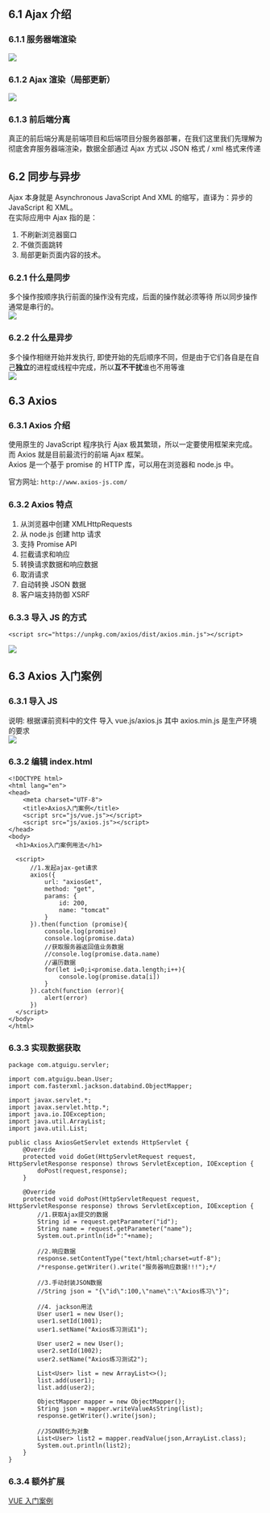 6.1 Ajax 介绍
-----------

### 6.1.1 服务器端渲染

![](https://img-blog.csdnimg.cn/3e7c25a6e4e24b2a9511dbc7c7309e6d.png?x-oss-process=image/watermark,type_d3F5LXplbmhlaQ,shadow_50,text_Q1NETiBA6Zeq6ICA5aSq6Ziz,size_20,color_FFFFFF,t_70,g_se,x_16)

### 6.1.2 Ajax 渲染（局部更新）

![](https://img-blog.csdnimg.cn/f0f4b674aa1f4c2f956cf760ae269358.png?x-oss-process=image/watermark,type_d3F5LXplbmhlaQ,shadow_50,text_Q1NETiBA6Zeq6ICA5aSq6Ziz,size_20,color_FFFFFF,t_70,g_se,x_16)

### 6.1.3 前后端分离

真正的前后端分离是前端项目和后端项目分服务器部署，在我们这里我们先理解为彻底舍弃服务器端渲染，数据全部通过 Ajax 方式以 JSON 格式 / xml 格式来传递

6.2 同步与异步
---------

Ajax 本身就是 Asynchronous JavaScript And XML 的缩写，直译为：异步的 JavaScript 和 XML。  
在实际应用中 Ajax 指的是：  

1. 不刷新浏览器窗口  
2. 不做页面跳转  
3. 局部更新页面内容的技术。

### 6.2.1 什么是同步

多个操作按顺序执行前面的操作没有完成，后面的操作就必须等待 所以同步操作通常是串行的。  
![](https://img-blog.csdnimg.cn/1f8d637d3cdf437599f99093554ed1a0.png?x-oss-process=image/watermark,type_d3F5LXplbmhlaQ,shadow_50,text_Q1NETiBA6Zeq6ICA5aSq6Ziz,size_14,color_FFFFFF,t_70,g_se,x_16)

### 6.2.2 什么是异步

多个操作相继开始并发执行, 即使开始的先后顺序不同，但是由于它们各自是在自己**独立**的进程或线程中完成，所以**互不干扰**谁也不用等谁  
![](https://img-blog.csdnimg.cn/15772943b1224c4fa728c60633c0d683.png)

6.3 Axios
---------

### 6.3.1 Axios 介绍

使用原生的 JavaScript 程序执行 Ajax 极其繁琐，所以一定要使用框架来完成。而 Axios 就是目前最流行的前端 Ajax 框架。  
Axios 是一个基于 promise 的 HTTP 库，可以用在浏览器和 node.js 中。

官方网址: `http://www.axios-js.com/`

### 6.3.2 Axios 特点

1.  从浏览器中创建 XMLHttpRequests
2.  从 node.js 创建 http 请求
3.  支持 Promise API
4.  拦截请求和响应
5.  转换请求数据和响应数据
6.  取消请求
7.  自动转换 JSON 数据
8.  客户端支持防御 XSRF

### 6.3.3 导入 JS 的方式

```
<script src="https://unpkg.com/axios/dist/axios.min.js"></script>
```

![](https://img-blog.csdnimg.cn/5121be48459d4867a464ecb786168f25.png?x-oss-process=image/watermark,type_d3F5LXplbmhlaQ,shadow_50,text_Q1NETiBA6Zeq6ICA5aSq6Ziz,size_20,color_FFFFFF,t_70,g_se,x_16)

6.3 Axios 入门案例
--------------

### 6.3.1 导入 JS

说明: 根据课前资料中的文件 导入 vue.js/axios.js 其中 axios.min.js 是生产环境的要求  
![](https://img-blog.csdnimg.cn/85b037f8af924e4d92d4f6071747dd61.png?x-oss-process=image/watermark,type_d3F5LXplbmhlaQ,shadow_50,text_Q1NETiBA6Zeq6ICA5aSq6Ziz,size_20,color_FFFFFF,t_70,g_se,x_16)

### 6.3.2 编辑 index.html

```
<!DOCTYPE html>
<html lang="en">
<head>
    <meta charset="UTF-8">
    <title>Axios入门案例</title>
    <script src="js/vue.js"></script>
    <script src="js/axios.js"></script>
</head>
<body>
  <h1>Axios入门案例用法</h1>

  <script>
      //1.发起ajax-get请求
      axios({
          url: "axiosGet",
          method: "get",
          params: {
              id: 200,
              name: "tomcat"
          }
      }).then(function (promise){
          console.log(promise)
          console.log(promise.data)
          //获取服务器返回值业务数据
          //console.log(promise.data.name)
          //遍历数据
          for(let i=0;i<promise.data.length;i++){
              console.log(promise.data[i])
          }
      }).catch(function (error){
          alert(error)
      })
  </script>
</body>
</html>
```

### 6.3.3 实现数据获取

```
package com.atguigu.servler;

import com.atguigu.bean.User;
import com.fasterxml.jackson.databind.ObjectMapper;

import javax.servlet.*;
import javax.servlet.http.*;
import java.io.IOException;
import java.util.ArrayList;
import java.util.List;

public class AxiosGetServlet extends HttpServlet {
    @Override
    protected void doGet(HttpServletRequest request, HttpServletResponse response) throws ServletException, IOException {
        doPost(request,response);
    }

    @Override
    protected void doPost(HttpServletRequest request, HttpServletResponse response) throws ServletException, IOException {
        //1.获取Ajax提交的数据
        String id = request.getParameter("id");
        String name = request.getParameter("name");
        System.out.println(id+":"+name);

        //2.响应数据
        response.setContentType("text/html;charset=utf-8");
        /*response.getWriter().write("服务器响应数据!!!");*/

        //3.手动封装JSON数据
        //String json = "{\"id\":100,\"name\":\"Axios练习\"}";

        //4. jackson用法
        User user1 = new User();
        user1.setId(1001);
        user1.setName("Axios练习测试1");

        User user2 = new User();
        user2.setId(1002);
        user2.setName("Axios练习测试2");

        List<User> list = new ArrayList<>();
        list.add(user1);
        list.add(user2);

        ObjectMapper mapper = new ObjectMapper();
        String json = mapper.writeValueAsString(list);
        response.getWriter().write(json);

        //JSON转化为对象
        List<User> list2 = mapper.readValue(json,ArrayList.class);
        System.out.println(list2);
    }
}
```

### 6.3.4 额外扩展

[VUE 入门案例](https://harrylyj.blog.csdn.net/article/details/116209877)

